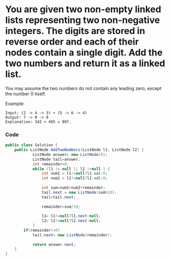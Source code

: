 # You are given two **non-empty** linked lists representing two non-negative integers. The digits are stored in **reverse order** and each of their nodes contain a single digit. Add the two numbers and return it as a linked list.

You may assume the two numbers do not contain any leading zero, except the number 0 itself.

Example:
```
Input: (2 -> 4 -> 3) + (5 -> 6 -> 4)
Output: 7 -> 0 -> 8
Explanation: 342 + 465 = 807.
```

### Code
```csharp
public class Solution {
    public ListNode AddTwoNumbers(ListNode l1, ListNode l2) {
            ListNode answer= new ListNode(0);
            ListNode tail=answer;
            int remainder=0;
            while (l1 != null || l2 !=null ) {
                int num1 = l1!=null?l1.val:0;
                int num2 = l2!=null?l2.val:0;
                
                int sum=num1+num2+remainder;
                tail.next = new ListNode(sum%10);
                tail=tail.next;
                
                remainder=sum/10;
                
                l1= l1!=null?l1.next:null;
                l2= l2!=null?l2.next:null;
            }
        if(remainder!=0)
            tail.next= new ListNode(remainder);
            
            return answer.next;
    }
}
```
